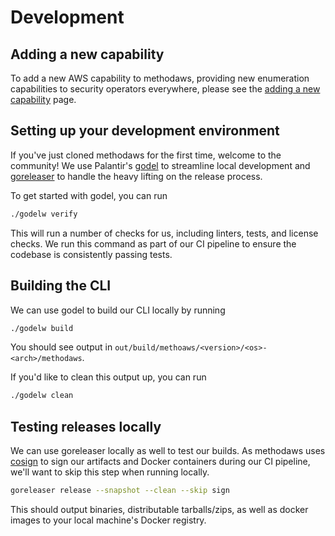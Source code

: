 # Development

## Adding a new capability

To add a new AWS capability to methodaws, providing new enumeration capabilities to security operators everywhere, please see the [adding a new capability](./adding.md) page.

## Setting up your development environment

If you've just cloned methodaws for the first time, welcome to the community! We use Palantir's [godel](https://github.com/palantir/godel) to streamline local development and [goreleaser](https://goreleaser.com/) to handle the heavy lifting on the release process.

To get started with godel, you can run

```bash
./godelw verify
```

This will run a number of checks for us, including linters, tests, and license checks. We run this command as part of our CI pipeline to ensure the codebase is consistently passing tests.

## Building the CLI

We can use godel to build our CLI locally by running

```bash
./godelw build
```

You should see output in `out/build/methoaws/<version>/<os>-<arch>/methodaws`.

If you'd like to clean this output up, you can run

```bash
./godelw clean
```

## Testing releases locally

We can use goreleaser locally as well to test our builds. As methodaws uses [cosign](https://github.com/sigstore/cosign) to sign our artifacts and Docker containers during our CI pipeline, we'll want to skip this step when running locally.

```bash
goreleaser release --snapshot --clean --skip sign
```

This should output binaries, distributable tarballs/zips, as well as docker images to your local machine's Docker registry.
